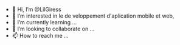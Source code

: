 - 👋 Hi, I’m @LilGiress
- 👀 I’m interested in  le de veloppement d'aplication mobile et web,
- 🌱 I’m currently learning ...
- 💞️ I’m looking to collaborate on ...
- 📫 How to reach me ...

<!---
LilGiress/LilGiress is a ✨ special ✨ repository because its `README.md` (this file) appears on your GitHub profile.
You can click the Preview link to take a look at your changes.
--->
